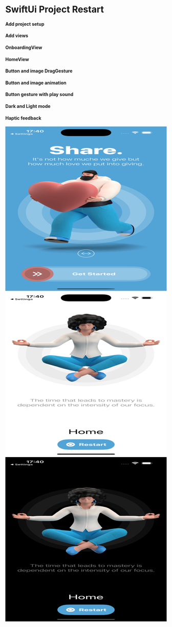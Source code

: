 # SwiftUi Project Restart
#### Add project setup
#### Add views
#### OnboardingView
#### HomeView
#### Button and image DragGesture
#### Button and image animation
#### Button gesture with play sound
#### Dark and Light mode
#### Haptic feedback

<img src="Screenshot1.png" alt="Alt Text" width="512" height="512">
<img src="Screenshot2.png" alt="Alt Text" width="512" height="512">
<img src="Screenshot3.png" alt="Alt Text" width="512" height="512">
